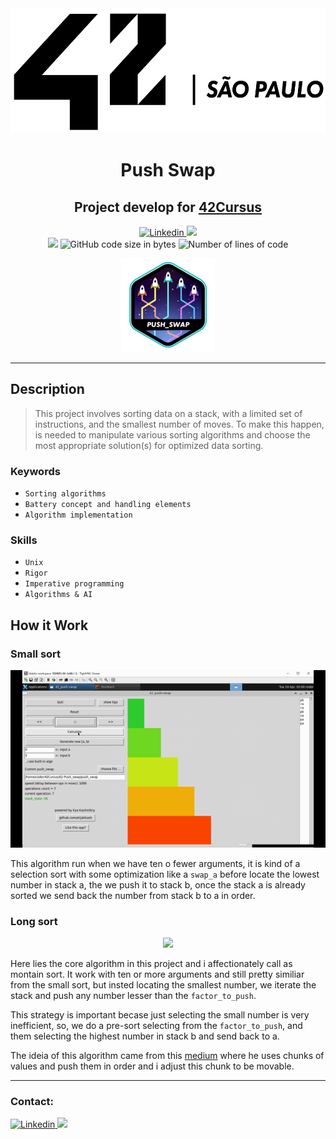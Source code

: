 <div align="center">
	<a href="https://www.42sp.org.br/">
		<img src="https://github.com/LucasDatilioCarderelli/42Cursus/blob/master/img/42-saopaulo.png" height=200>
	</a>
<h1> Push Swap </h1>
</div>

<h2 align="center">
	Project develop for <a href="https://github.com/LucasDatilioCarderelli/42Cursus"> 42Cursus </a>
</h2>

<p align="center">
  	<a href="https://www.linkedin.com/in/lucasdatiliocarderelli/">
    	<img alt="Linkedin" src="https://img.shields.io/badge/Lucas_Datilio_Carderelli-blue?style=flat&logo=Linkedin&logoColor=white" />
  	</a>
	<a href="https://github.com/LucasDatilioCarderelli" alt="login intra">
    	<img src="https://img.shields.io/badge/-ldatilio-gray?style=flat&logo=42&logoColor=white" />
	</a>
	<br>
    <img src="https://img.shields.io/github/last-commit/LucasDatilioCarderelli/02-Push_swap?color=blue">
	<img alt="GitHub code size in bytes" src="https://img.shields.io/github/languages/code-size/LucasDatilioCarderelli/02-Push_swap?color=blue" />
	<img alt="Number of lines of code" src="https://img.shields.io/tokei/lines/github/LucasDatilioCarderelli/02-Push_swap?color=blue" />
</p>

<div align="center">
	<a href="https://github.com/LucasDatilioCarderelli/02-Pipex">
		<img src="https://github.com/LucasDatilioCarderelli/42Cursus/blob/master/img/push_swap.png">
	</a>
</div>

---

## Description
> This project involves sorting data on a stack, with a limited set of instructions, and the smallest number of moves. To make this happen, is needed to manipulate various sorting algorithms and choose the most appropriate solution(s) for optimized data sorting.

### Keywords
* ``Sorting algorithms``
* ``Battery concept and handling elements``
* ``Algorithm implementation``

### Skills
* ``Unix``
* ``Rigor``
* ``Imperative programming``
* ``Algorithms & AI``

## How it Work

### Small sort

<div align="center">
  <img src="https://github.com/LucasDatilioCarderelli/42Cursus/blob/master/img/push_swap_5.gif">
</div>

This algorithm run when we have ten o fewer arguments, it is kind of a selection sort with some optimization like a ``swap_a`` before locate the lowest number in stack a, the we push it to stack b, once the stack a is already sorted we send back the number from stack b to a in order.

### Long sort
<div align="center">
  <img src="https://github.com/LucasDatilioCarderelli/42Cursus/blob/master/img/push_swap_100_crop.gif">
</div>

Here lies the core algorithm in this project and i affectionately call as montain sort. It work with ten or more arguments and still pretty similiar from the small sort, but insted locating the smallest number, we iterate the stack and push any number lesser than the ``factor_to_push``.

This strategy is important becase just selecting the small number is very inefficient, so, we do a pre-sort selecting from the ``factor_to_push``, and them selecting the highest number in stack b and send back to a.

The ideia of this algorithm came from this [medium](https://medium.com/@jamierobertdawson/push-swap-the-least-amount-of-moves-with-two-stacks-d1e76a71789a) where he uses chunks of values and push them in order and i adjust this chunk to be movable.

---

### Contact:
<a href="https://www.linkedin.com/in/lucasdatiliocarderelli/">
	<img alt="Linkedin" src="https://img.shields.io/badge/Lucas_Datilio_Carderelli-blue?style=flat&logo=Linkedin&logoColor=white" />
</a>
<a href="https://github.com/LucasDatilioCarderelli" alt="login intra">
	<img src="https://img.shields.io/badge/-ldatilio-gray?style=flat&logo=42&logoColor=white" />
</a>